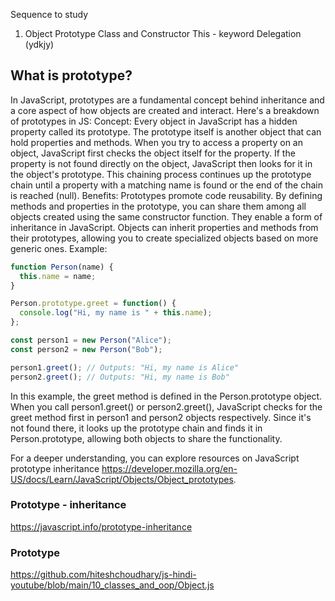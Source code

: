 Sequence to study
1. Object
Prototype
Class and Constructor
This - keyword
Delegation (ydkjy)


## What is prototype?

In JavaScript, prototypes are a fundamental concept behind inheritance and a core aspect of how objects are created and interact. Here's a breakdown of prototypes in JS:
Concept:
Every object in JavaScript has a hidden property called its prototype.
The prototype itself is another object that can hold properties and methods.
When you try to access a property on an object, JavaScript first checks the object itself for the property.
If the property is not found directly on the object, JavaScript then looks for it in the object's prototype.
This chaining process continues up the prototype chain until a property with a matching name is found or the end of the chain is reached (null).
Benefits:
Prototypes promote code reusability. By defining methods and properties in the prototype, you can share them among all objects created using the same constructor function.
They enable a form of inheritance in JavaScript. Objects can inherit properties and methods from their prototypes, allowing you to create specialized objects based on more generic ones.
Example:

```JavaScript
function Person(name) {
  this.name = name;
}

Person.prototype.greet = function() {
  console.log("Hi, my name is " + this.name);
};

const person1 = new Person("Alice");
const person2 = new Person("Bob");

person1.greet(); // Outputs: "Hi, my name is Alice"
person2.greet(); // Outputs: "Hi, my name is Bob"
```
In this example, the greet method is defined in the Person.prototype object. When you call person1.greet() or person2.greet(), JavaScript checks for the greet method first in person1 and person2 objects respectively. Since it's not found there, it looks up the prototype chain and finds it in Person.prototype, allowing both objects to share the functionality.

For a deeper understanding, you can explore resources on JavaScript prototype inheritance https://developer.mozilla.org/en-US/docs/Learn/JavaScript/Objects/Object_prototypes.


### Prototype - inheritance
https://javascript.info/prototype-inheritance

### Prototype
https://github.com/hiteshchoudhary/js-hindi-youtube/blob/main/10_classes_and_oop/Object.js
